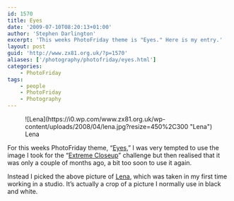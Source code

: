 ```yaml
---
id: 1570
title: Eyes
date: '2009-07-10T08:20:13+01:00'
author: 'Stephen Darlington'
excerpt: 'This weeks PhotoFriday theme is "Eyes." Here is my entry.'
layout: post
guid: 'http://www.zx81.org.uk/?p=1570'
aliases: ['/photography/photofriday/eyes.html']
categories:
    - PhotoFriday
tags:
    - people
    - PhotoFriday
    - Photography
---
```


<figure aria-describedby="caption-attachment-469" class="wp-caption aligncenter" id="attachment_469" style="width: 450px">![Lena](https://i0.wp.com/www.zx81.org.uk/wp-content/uploads/2008/04/lena.jpg?resize=450%2C300 "Lena")<figcaption class="wp-caption-text" id="caption-attachment-469">Lena</figcaption></figure>

For this weeks PhotoFriday theme, “[Eyes](http://www.photofriday.com/archives/challenge/000892.php),” I was very tempted to use the image I took for the “[Extreme Closeup](/photography/photofriday/extreme-closeup.html)” challenge but then realised that it was only a couple of months ago, a bit too soon to use it again.

Instead I picked the above picture of [Lena](/photography/lena.html), which was taken in my first time working in a studio. It’s actually a crop of a picture I normally use in black and white.